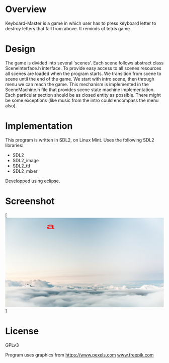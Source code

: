 # Overview
Keyboard-Master is a game in which user has to press keyboard letter to destroy letters that fall from above. It reminds of tetris game.

# Design
The game is divided into several 'scenes'. Each scene follows abstract class SceneInterface.h interface. To provide easy access to all scenes resources all scenes are loaded when the program starts.
We transition from scene to scene until the end of the game. We start with intro scene, then through menu we can reach the game. This mechanism is implemented in the SceneMachine.h file that provides scene state machine implementation.
Each particular section should be as closed entity as possible. There might be some exceptions (like music from the intro could encompass the menu also).

# Implementation
This program is written in SDL2, on Linux Mint. 
Uses the following SDL2 libraries:
 - SDL2
 - SDL2_image
 - SDL2_ttf
 - SDL2_mixer

Developped using eclipse.

# Screenshot
[![Screenshot](https://github.com/rumca-js/Keyboard-Master/raw/master/data/wallpapers/screenshot1.png)]

# License
GPLv3

Program uses graphics from 
https://www.pexels.com
www.freepik.com
